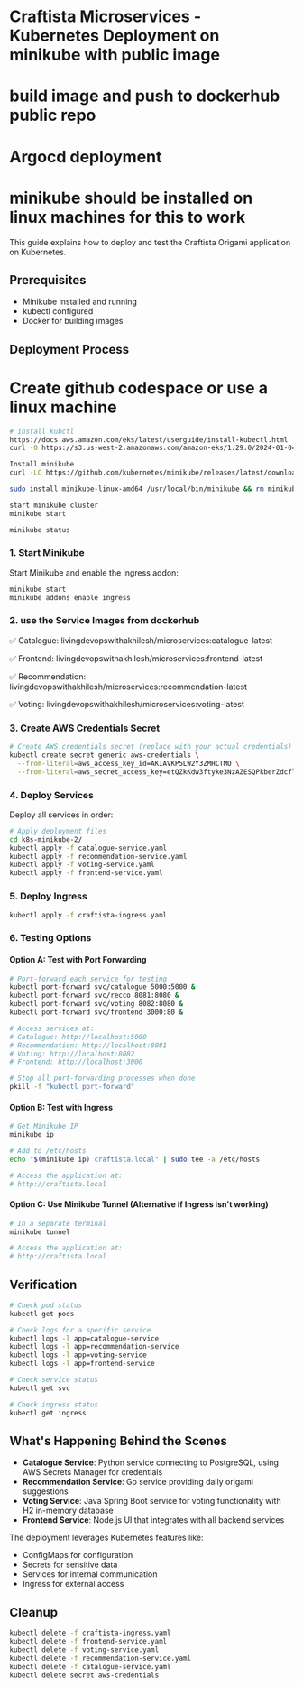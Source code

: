 # Craftista Microservices - Kubernetes Deployment on minikube with public image
# build image and push to dockerhub public repo
# Argocd deployment
# minikube should be installed on linux machines for this to work



This guide explains how to deploy and test the Craftista Origami application on Kubernetes.

## Prerequisites

- Minikube installed and running
- kubectl configured
- Docker for building images

## Deployment Process

# Create github codespace or use a linux machine

```bash
# install kubctl
https://docs.aws.amazon.com/eks/latest/userguide/install-kubectl.html
curl -O https://s3.us-west-2.amazonaws.com/amazon-eks/1.29.0/2024-01-04/bin/linux/amd64/kubectl

Install minikube
curl -LO https://github.com/kubernetes/minikube/releases/latest/download/minikube-linux-amd64

sudo install minikube-linux-amd64 /usr/local/bin/minikube && rm minikube-linux-amd64

start minikube cluster
minikube start

minikube status
```

### 1. Start Minikube

Start Minikube and enable the ingress addon:

```bash
minikube start
minikube addons enable ingress
```

### 2. use the Service Images from dockerhub

✅ Catalogue: livingdevopswithakhilesh/microservices:catalogue-latest

✅ Frontend: livingdevopswithakhilesh/microservices:frontend-latest

✅ Recommendation: livingdevopswithakhilesh/microservices:recommendation-latest

✅ Voting: livingdevopswithakhilesh/microservices:voting-latest



### 3. Create AWS Credentials Secret

```bash
# Create AWS credentials secret (replace with your actual credentials)
kubectl create secret generic aws-credentials \
  --from-literal=aws_access_key_id=AKIAVKP5LW2Y3ZMHCTMO \
  --from-literal=aws_secret_access_key=etQZkKdw3ftyke3NzAZESQPkberZdcfldA00WUwO
```

### 4. Deploy Services

Deploy all services in order:

```bash
# Apply deployment files
cd k8s-minikube-2/
kubectl apply -f catalogue-service.yaml
kubectl apply -f recommendation-service.yaml
kubectl apply -f voting-service.yaml
kubectl apply -f frontend-service.yaml
```

### 5. Deploy Ingress

```bash
kubectl apply -f craftista-ingress.yaml
```

### 6. Testing Options

#### Option A: Test with Port Forwarding

```bash
# Port-forward each service for testing
kubectl port-forward svc/catalogue 5000:5000 &
kubectl port-forward svc/recco 8081:8080 &
kubectl port-forward svc/voting 8082:8080 &
kubectl port-forward svc/frontend 3000:80 &

# Access services at:
# Catalogue: http://localhost:5000
# Recommendation: http://localhost:8081
# Voting: http://localhost:8082
# Frontend: http://localhost:3000

# Stop all port-forwarding processes when done
pkill -f "kubectl port-forward"
```

#### Option B: Test with Ingress

```bash
# Get Minikube IP
minikube ip

# Add to /etc/hosts
echo "$(minikube ip) craftista.local" | sudo tee -a /etc/hosts

# Access the application at:
# http://craftista.local
```

#### Option C: Use Minikube Tunnel (Alternative if Ingress isn't working)

```bash
# In a separate terminal
minikube tunnel

# Access the application at:
# http://craftista.local
```

## Verification

```bash
# Check pod status
kubectl get pods

# Check logs for a specific service
kubectl logs -l app=catalogue-service
kubectl logs -l app=recommendation-service
kubectl logs -l app=voting-service
kubectl logs -l app=frontend-service

# Check service status
kubectl get svc

# Check ingress status
kubectl get ingress
```

## What's Happening Behind the Scenes

- **Catalogue Service**: Python service connecting to PostgreSQL, using AWS Secrets Manager for credentials
- **Recommendation Service**: Go service providing daily origami suggestions
- **Voting Service**: Java Spring Boot service for voting functionality with H2 in-memory database
- **Frontend Service**: Node.js UI that integrates with all backend services

The deployment leverages Kubernetes features like:
- ConfigMaps for configuration
- Secrets for sensitive data
- Services for internal communication
- Ingress for external access

## Cleanup

```bash
kubectl delete -f craftista-ingress.yaml
kubectl delete -f frontend-service.yaml
kubectl delete -f voting-service.yaml
kubectl delete -f recommendation-service.yaml
kubectl delete -f catalogue-service.yaml
kubectl delete secret aws-credentials
```